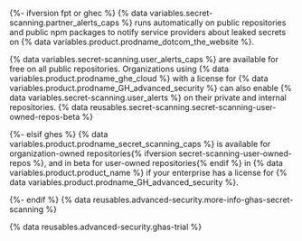 {%- ifversion fpt or ghec %}
{% data variables.secret-scanning.partner_alerts_caps %} runs automatically on public repositories and public npm packages to notify service providers about leaked secrets on {% data variables.product.prodname_dotcom_the_website %}.

{% data variables.secret-scanning.user_alerts_caps %} are available for free on all public repositories. Organizations using {% data variables.product.prodname_ghe_cloud %} with a license for {% data variables.product.prodname_GH_advanced_security %} can also enable {% data variables.secret-scanning.user_alerts %} on their private and internal repositories. {% data reusables.secret-scanning.secret-scanning-user-owned-repos-beta %}

{%- elsif ghes %}
{% data variables.product.prodname_secret_scanning_caps %} is available for organization-owned repositories{% ifversion secret-scanning-user-owned-repos %}, and in beta for user-owned repositories{% endif %} in {% data variables.product.product_name %} if your enterprise has a license for {% data variables.product.prodname_GH_advanced_security %}.

{%- endif %} {% data reusables.advanced-security.more-info-ghas-secret-scanning %}

{% data reusables.advanced-security.ghas-trial %}
